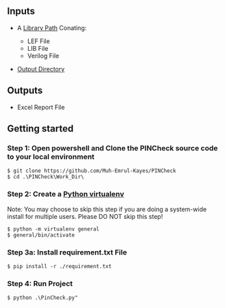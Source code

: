 
## Inputs

* A [Library Path](Work_Dir/ip_lib/) Conating:
  * LEF File
  * LIB File
  * Verilog File

* [Output Directory](Work_Dir/sample_op_dir)


## Outputs

* Excel Report File


## Getting started

### Step 1: Open powershell and Clone the PINCheck source code to your local environment
```console
$ git clone https://github.com/Muh-Emrul-Kayes/PINCheck
$ cd .\PINCheck\Work_Dir\
```

### Step 2: Create a [Python virtualenv](https://docs.python.org/3/tutorial/venv.html)
Note: You may choose to skip this step if you are doing a system-wide install for multiple users.
      Please DO NOT skip this step!
```console
$ python -m virtualenv general
$ general/bin/activate
```

### Step 3a: Install requirement.txt File
```console
$ pip install -r ./requirement.txt
```


### Step 4: Run Project
```console
$ python .\PinCheck.py"
```
